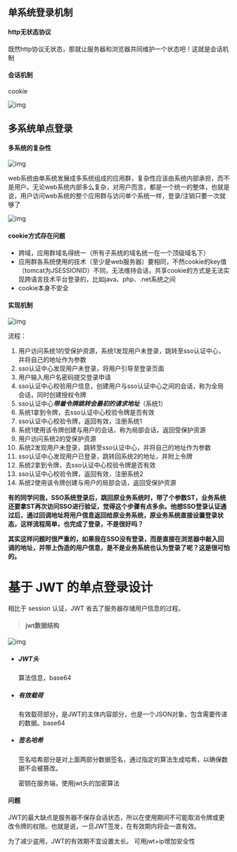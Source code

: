 ## 单系统登录机制

#### http无状态协议

既然http协议无状态，那就让服务器和浏览器共同维护一个状态吧！这就是会话机制

#### 会话机制

cookie

![img](../_assets/image/dfjod)









## 多系统单点登录

#### 多系统的复杂性



![img](../_assets/image/jukiuli)

web系统由单系统发展成多系统组成的应用群，复杂性应该由系统内部承担，而不是用户。无论web系统内部多么复杂，对用户而言，都是一个统一的整体，也就是说，用户访问web系统的整个应用群与访问单个系统一样，登录/注销只要一次就够了

![img](../_assets/image/kohger)



#### cookie方式存在问题

- 跨域，应用群域名得统一（所有子系统的域名统一在一个顶级域名下）
- 应用群各系统使用的技术（至少是web服务器）要相同，不然cookie的key值（tomcat为JSESSIONID）不同，无法维持会话，共享cookie的方式是无法实现跨语言技术平台登录的，比如java、php、.net系统之间
- cookie本身不安全





#### 实现机制

![img](../_assets/image/jferhogiurheivguhf)



流程：

1. 用户访问系统1的受保护资源，系统1发现用户未登录，跳转至sso认证中心，并将自己的地址作为参数
2. sso认证中心发现用户未登录，将用户引导至登录页面
3. 用户输入用户名密码提交登录申请
4. sso认证中心校验用户信息，创建用户与sso认证中心之间的会话，称为全局会话，同时创建授权令牌
5. sso认证中心***带着令牌跳转会最初的请求地址***（系统1）
6. 系统1拿到令牌，去sso认证中心校验令牌是否有效
7. sso认证中心校验令牌，返回有效，注册系统1
8. 系统1使用该令牌创建与用户的会话，称为局部会话，返回受保护资源
9. 用户访问系统2的受保护资源
10. 系统2发现用户未登录，跳转至sso认证中心，并将自己的地址作为参数
11. sso认证中心发现用户已登录，跳转回系统2的地址，并附上令牌
12. 系统2拿到令牌，去sso认证中心校验令牌是否有效
13. sso认证中心校验令牌，返回有效，注册系统2
14. 系统2使用该令牌创建与用户的局部会话，返回受保护资源





**有的同学问我，SSO系统登录后，跳回原业务系统时，带了个参数ST，业务系统还要拿ST再次访问SSO进行验证，觉得这个步骤有点多余。他想SSO登录认证通过后，通过回调地址将用户信息返回给原业务系统，原业务系统直接设置登录状态，这样流程简单，也完成了登录，不是很好吗？**

**其实这样问题时很严重的，如果我在SSO没有登录，而是直接在浏览器中敲入回调的地址，并带上伪造的用户信息，是不是业务系统也认为登录了呢？这是很可怕的。**









# 基于 JWT 的单点登录设计

相比于 session 认证，JWT 省去了服务器存储用户信息的过程。

> #### jwt数据结构

![img](../_assets/image/D8243D7287E04D011E54B1CF0000A0B3)

- ##### JWT头

  算法信息，base64

- ##### 有效载荷

  有效载荷部分，是JWT的主体内容部分，也是一个JSON对象，包含需要传递的数据。base64

- ##### 签名哈希

  签名哈希部分是对上面两部分数据签名，通过指定的算法生成哈希，以确保数据不会被篡改。

  密钥在服务端，使用jwt头的加密算法

  

#### 问题

JWT的最大缺点是服务器不保存会话状态，所以在使用期间不可能取消令牌或更改令牌的权限。也就是说，一旦JWT签发，在有效期内将会一直有效。

为了减少盗用，JWT的有效期不宜设置太长。
可用jwt+ip增加安全性

















